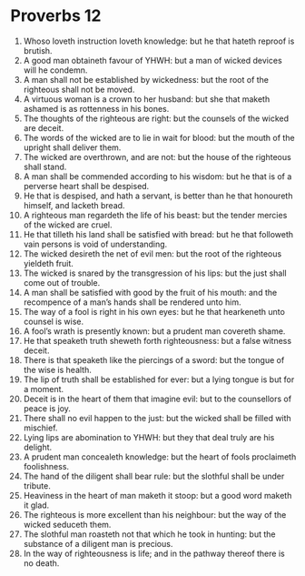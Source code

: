 ﻿# Proverbs 12
1. Whoso loveth instruction loveth knowledge: but he that hateth reproof is brutish. 
2. A good man obtaineth favour of YHWH: but a man of wicked devices will he condemn. 
3. A man shall not be established by wickedness: but the root of the righteous shall not be moved. 
4. A virtuous woman is a crown to her husband: but she that maketh ashamed is as rottenness in his bones. 
5. The thoughts of the righteous are right: but the counsels of the wicked are deceit. 
6. The words of the wicked are to lie in wait for blood: but the mouth of the upright shall deliver them. 
7. The wicked are overthrown, and are not: but the house of the righteous shall stand. 
8. A man shall be commended according to his wisdom: but he that is of a perverse heart shall be despised. 
9. He that is despised, and hath a servant, is better than he that honoureth himself, and lacketh bread. 
10. A righteous man regardeth the life of his beast: but the tender mercies of the wicked are cruel. 
11. He that tilleth his land shall be satisfied with bread: but he that followeth vain persons is void of understanding. 
12. The wicked desireth the net of evil men: but the root of the righteous yieldeth fruit. 
13. The wicked is snared by the transgression of his lips: but the just shall come out of trouble. 
14. A man shall be satisfied with good by the fruit of his mouth: and the recompence of a man’s hands shall be rendered unto him. 
15. The way of a fool is right in his own eyes: but he that hearkeneth unto counsel is wise. 
16. A fool’s wrath is presently known: but a prudent man covereth shame. 
17. He that speaketh truth sheweth forth righteousness: but a false witness deceit. 
18. There is that speaketh like the piercings of a sword: but the tongue of the wise is health. 
19. The lip of truth shall be established for ever: but a lying tongue is but for a moment. 
20. Deceit is in the heart of them that imagine evil: but to the counsellors of peace is joy. 
21. There shall no evil happen to the just: but the wicked shall be filled with mischief. 
22. Lying lips are abomination to YHWH: but they that deal truly are his delight. 
23. A prudent man concealeth knowledge: but the heart of fools proclaimeth foolishness. 
24. The hand of the diligent shall bear rule: but the slothful shall be under tribute. 
25. Heaviness in the heart of man maketh it stoop: but a good word maketh it glad. 
26. The righteous is more excellent than his neighbour: but the way of the wicked seduceth them. 
27. The slothful man roasteth not that which he took in hunting: but the substance of a diligent man is precious. 
28. In the way of righteousness is life; and in the pathway thereof there is no death. 
